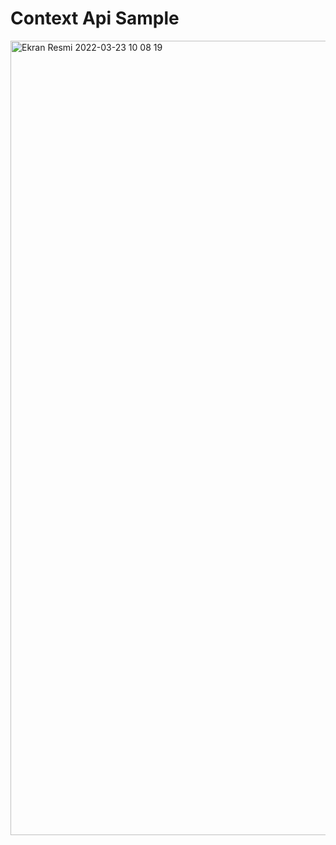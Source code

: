 # Context Api Sample
<img width="1271" alt="Ekran Resmi 2022-03-23 10 08 19" src="https://user-images.githubusercontent.com/95706081/159643473-b4fd7dcd-3226-4466-ba11-ae19a264c9a6.png">
